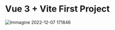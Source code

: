 # Vue 3 + Vite First Project
![Immagine 2022-12-07 171846](https://user-images.githubusercontent.com/113249037/206233078-99242de4-d968-4e4f-95a2-0557aef7717a.png)

